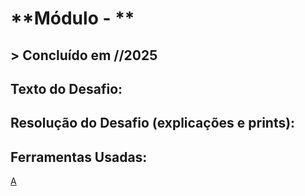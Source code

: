 ﻿# **Módulo - **

## > **Concluído em //2025**

## **Texto do Desafio:**



## **Resolução do Desafio (explicações e prints):**



## **Ferramentas Usadas:**

[A](A)